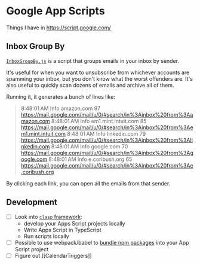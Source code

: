 # Google App Scripts

Things I have in https://script.google.com/

## Inbox Group By

[`InboxGroupBy.js`](InboxGroupBy.js) is a script that groups emails in your inbox by sender. 

It's useful for when you want to unsubscribe from whichever accounts are spamming your inbox, but you don't know what the worst offenders are. It's also useful to quickly scan dozens of emails and archive all of them.

Running it, it generates a bunch of lines like:

> 8:48:01 AM	Info	amazon.com 97 https://mail.google.com/mail/u/0/#search/in%3Ainbox%20from%3Aamazon.com
8:48:01 AM	Info	em1.mint.intuit.com 85 https://mail.google.com/mail/u/0/#search/in%3Ainbox%20from%3Aem1.mint.intuit.com
8:48:01 AM	Info	linkedin.com 79 https://mail.google.com/mail/u/0/#search/in%3Ainbox%20from%3Alinkedin.com
8:48:01 AM	Info	google.com 70 https://mail.google.com/mail/u/0/#search/in%3Ainbox%20from%3Agoogle.com
8:48:01 AM	Info	e.coribush.org 65 https://mail.google.com/mail/u/0/#search/in%3Ainbox%20from%3Ae.coribush.org

By clicking each link, you can open all the emails from that sender.

## Development
- [ ] Look into [`clasp` framework](https://www.npmjs.com/package/@google/clasp): 
	- develop your Apps Script projects locally
	- Write Apps Script in TypeScript
	- Run scripts locally
- [ ] Possible to use webpack/babel to [bundle npm packages](https://web.archive.org/web/20240124093236/https://blog.gsmart.in/es6-and-npm-modules-in-google-apps-script/) into your App Script project
- [ ] Figure out [[CalendarTriggers]]
